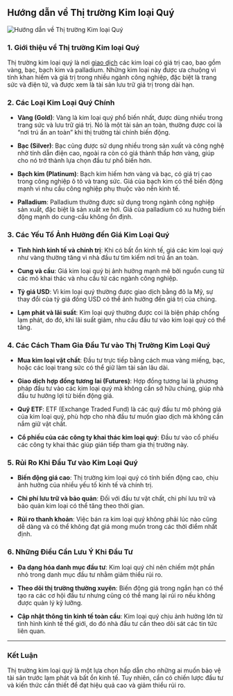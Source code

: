 ## Hướng dẫn về Thị trường Kim loại Quý


![ Hướng dẫn về Thị trường Kim loại Quý](https://github.com/user-attachments/assets/7b8602bd-659f-4b70-973f-a0757107e60a)



### 1. **Giới thiệu về Thị trường Kim loại Quý**

Thị trường kim loại quý là nơi [giao dịch](https://github.com/orgs/Gia-Vang-Hom-Nay/discussions) các kim loại có giá trị cao, bao gồm vàng, bạc, bạch kim và palladium. Những kim loại này được ưa chuộng vì tính khan hiếm và giá trị trong nhiều ngành công nghiệp, đặc biệt là trang sức và điện tử, và được xem là tài sản lưu trữ giá trị trong dài hạn. 

### 2. **Các Loại Kim Loại Quý Chính**

- **Vàng (Gold)**: Vàng là kim loại quý phổ biến nhất, được dùng nhiều trong trang sức và lưu trữ giá trị. Nó là một tài sản an toàn, thường được coi là “nơi trú ẩn an toàn” khi thị trường tài chính biến động.
  
- **Bạc (Silver)**: Bạc cũng được sử dụng nhiều trong sản xuất và công nghệ nhờ tính dẫn điện cao, ngoài ra còn có giá thành thấp hơn vàng, giúp cho nó trở thành lựa chọn đầu tư phổ biến hơn.

- **Bạch kim (Platinum)**: Bạch kim hiếm hơn vàng và bạc, có giá trị cao trong công nghiệp ô tô và trang sức. Giá của bạch kim có thể biến động mạnh vì nhu cầu công nghiệp phụ thuộc vào nền kinh tế.

- **Palladium**: Palladium thường được sử dụng trong ngành công nghiệp sản xuất, đặc biệt là sản xuất xe hơi. Giá của palladium có xu hướng biến động mạnh do cung-cầu không ổn định.

### 3. **Các Yếu Tố Ảnh Hưởng đến Giá Kim Loại Quý**

- **Tình hình kinh tế và chính trị**: Khi có bất ổn kinh tế, giá các kim loại quý như vàng thường tăng vì nhà đầu tư tìm kiếm nơi trú ẩn an toàn.

- **Cung và cầu**: Giá kim loại quý bị ảnh hưởng mạnh mẽ bởi nguồn cung từ các mỏ khai thác và nhu cầu từ các ngành công nghiệp.

- **Tỷ giá USD**: Vì kim loại quý thường được giao dịch bằng đô la Mỹ, sự thay đổi của tỷ giá đồng USD có thể ảnh hưởng đến giá trị của chúng.

- **Lạm phát và lãi suất**: Kim loại quý thường được coi là biện pháp chống lạm phát, do đó, khi lãi suất giảm, nhu cầu đầu tư vào kim loại quý có thể tăng.

### 4. **Các Cách Tham Gia Đầu Tư vào Thị Trường Kim Loại Quý**

- **Mua kim loại vật chất**: Đầu tư trực tiếp bằng cách mua vàng miếng, bạc, hoặc các loại trang sức có thể giữ làm tài sản lâu dài. 

- **Giao dịch hợp đồng tương lai (Futures)**: Hợp đồng tương lai là phương pháp đầu tư vào các kim loại quý mà không cần sở hữu chúng, giúp nhà đầu tư hưởng lợi từ biến động giá.

- **Quỹ ETF**: ETF (Exchange Traded Fund) là các quỹ đầu tư mô phỏng giá của kim loại quý, phù hợp cho nhà đầu tư muốn giao dịch mà không cần nắm giữ vật chất.

- **Cổ phiếu của các công ty khai thác kim loại quý**: Đầu tư vào cổ phiếu các công ty khai thác giúp gián tiếp tham gia thị trường này.

### 5. **Rủi Ro Khi Đầu Tư vào Kim Loại Quý**

- **Biến động giá cao**: Thị trường kim loại quý có tính biến động cao, chịu ảnh hưởng của nhiều yếu tố kinh tế và chính trị.
  
- **Chi phí lưu trữ và bảo quản**: Đối với đầu tư vật chất, chi phí lưu trữ và bảo quản kim loại có thể tăng theo thời gian.

- **Rủi ro thanh khoản**: Việc bán ra kim loại quý không phải lúc nào cũng dễ dàng và có thể không đạt giá mong muốn trong các thời điểm nhất định.

### 6. **Những Điều Cần Lưu Ý Khi Đầu Tư**

- **Đa dạng hóa danh mục đầu tư**: Kim loại quý chỉ nên chiếm một phần nhỏ trong danh mục đầu tư nhằm giảm thiểu rủi ro.
  
- **Theo dõi thị trường thường xuyên**: Biến động giá trong ngắn hạn có thể tạo ra các cơ hội đầu tư nhưng cũng có thể mang lại rủi ro nếu không được quản lý kỹ lưỡng.

- **Cập nhật thông tin kinh tế toàn cầu**: Kim loại quý chịu ảnh hưởng lớn từ tình hình kinh tế thế giới, do đó nhà đầu tư cần theo dõi sát các tin tức liên quan.

---

### **Kết Luận**

Thị trường kim loại quý là một lựa chọn hấp dẫn cho những ai muốn bảo vệ tài sản trước lạm phát và bất ổn kinh tế. Tuy nhiên, cần có chiến lược đầu tư và kiến thức cần thiết để đạt hiệu quả cao và giảm thiểu rủi ro.
